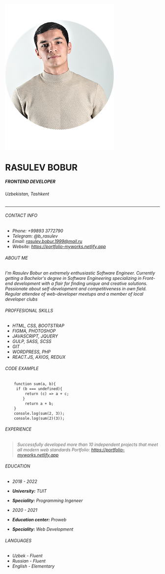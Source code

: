 ![Alt-текст](./ava.png) 
# RASULEV BOBUR
##### FRONTEND DEVELOPER
###### Uzbekistan, Tashkent

---
###### CONTACT INFO

- *Phone: +99893 3772790*
- *Telegram: @b_rasulev*
- *Email: rasulev.bobur.1999@mail.ru*
- *Website: https://portfolio-myworks.netlify.app*
###### ABOUT ME
*I'm Rasulev Bobur an extremely enthusiastic Software Engineer. Currently getting a Bachelor's degree in Software Engineering specializing in Front-end development with a flair for finding unique and creative solutions. Passionate about self-development and competitiveness in own field. Regular attendee of web-developer meetups and a member of local developer clubs*

###### PROFFESIONAL SKILLS

- *HTML, CSS, BOOTSTRAP*
- *FIGMA, PHOTOSHOP*
- *JAVASCRIPT, JQUERY*
- *GULP, SASS, SCSS*
- *GIT*
- *WORDPRESS, PHP*
- *REACT.JS, AXIOS, REDUX*

###### CODE EXAMPLE

```
    function sum(a, b){
     if (b === undefined){ 
         return (c) => a + c;
        }
         return a + b;
    }
    console.log(sum(2, 3));
    console.log(sum(2)(3));
```

###### EXPERIENCE

 >*Successfully developed more than 10 independent projects that meet all modern web standards*
 >  *Portfolio: https://portfolio-myworks.netlify.app*

###### EDUCATION
* *2018 - 2022*
* ***University:*** *TUIT*
* ***Speciality:*** *Programming Ingeneer*

* *2020 - 2021*
* ***Education center:*** *Proweb*
* ***Speciality:*** *Web Development*

###### LANGUAGES
* *Uzbek - Fluent*
* *Russian - Fluent* 
* *English - Elementary*